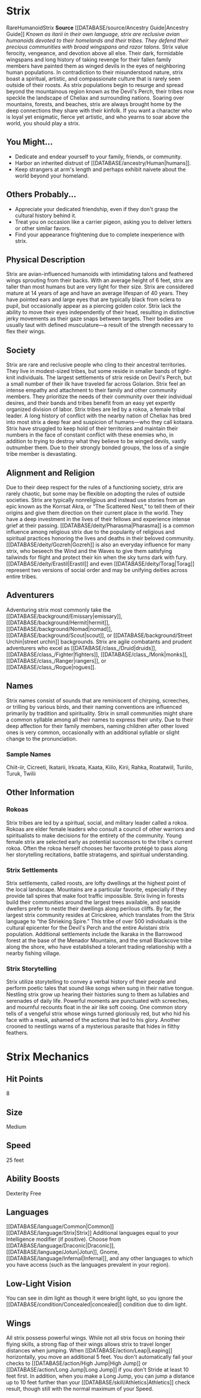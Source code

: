 ﻿---
ability:
- Dexterity
- Free
ability_boost:
- Dexterity
- Free
hp: '8'
id: '40'
land_speed: '25'
language:
- '[[DATABASE/language/Common|Common]]'
- '[[DATABASE/language/Strix|Strix]]'
max_speed: '25'
name: Strix
rarity: Rare
size: Medium
source: '[[DATABASE/source/Ancestry Guide|Ancestry Guide]]'
speed:
- 25 feet
trait:
- '[[DATABASE/trait/Humanoid|Humanoid]]'
- '[[DATABASE/trait/Rare|Rare]]'
- '[[DATABASE/trait/Strix|Strix]]'
type: Ancestry
vision: Low-Light Vision

---
# Strix

<span class="trait-rare item-trait">Rare</span><span class="item-trait">Humanoid</span><span class="item-trait">Strix</span>
**Source** [[DATABASE/source/Ancestry Guide|Ancestry Guide]] 
_Known as itarii in their own language, strix are reclusive avian humanoids devoted to their homelands and their tribes. They defend their precious communities with broad wingspans and razor talons._
Strix value ferocity, vengeance, and devotion above all else. Their dark, formidable wingspans and long history of taking revenge for their fallen family members have painted them as winged devils in the eyes of neighboring human populations. In contradiction to their misunderstood nature, strix boast a spiritual, artistic, and compassionate culture that is rarely seen outside of their roosts.
 As strix populations begin to resurge and spread beyond the mountainous region known as the Devil's Perch, their tribes now speckle the landscape of Cheliax and surrounding nations. Soaring over mountains, forests, and beaches, strix are always brought home by the deep connections they share with their kinfolk. If you want a character who is loyal yet enigmatic, fierce yet artistic, and who yearns to soar above the world, you should play a strix.

## You Might...

* Dedicate and endear yourself to your family, friends, or community.
* Harbor an inherited distrust of [[DATABASE/ancestry/Human|humans]].
* Keep strangers at arm's length and perhaps exhibit naivete about the world beyond your homeland.

## Others Probably...

* Appreciate your dedicated friendship, even if they don't grasp the cultural history behind it.
* Treat you on occasion like a carrier pigeon, asking you to deliver letters or other similar favors.
* Find your appearance frightening due to complete inexperience with strix.

## Physical Description

Strix are avian-influenced humanoids with intimidating talons and feathered wings sprouting from their backs. With an average height of 6 feet, strix are taller than most humans but are very light for their size. Strix are considered mature at 14 years of age and have an average lifespan of 40 years. They have pointed ears and large eyes that are typically black from sclera to pupil, but occasionally appear as a piercing golden color. Strix lack the ability to move their eyes independently of their head, resulting in distinctive jerky movements as their gaze snaps between targets. Their bodies are usually taut with defined musculature—a result of the strength necessary to flex their wings.

## Society

Strix are rare and reclusive people who cling to their ancestral territories. They live in modest-sized tribes, but some reside in smaller bands of tight-knit individuals. The largest settlements of strix reside on Devil's Perch, but a small number of their ilk have traveled far across Golarion. Strix feel an intense empathy and attachment to their family and other community members. They prioritize the needs of their community over their individual desires, and their bands and tribes benefit from an easy yet expertly organized division of labor. Strix tribes are led by a rokoa, a female tribal leader.
 A long history of conflict with the nearby nation of Cheliax has bred into most strix a deep fear and suspicion of humans—who they call kotaara. Strix have struggled to keep hold of their territories and maintain their numbers in the face of constant conflict with these enemies who, in addition to trying to destroy what they believe to be winged devils, vastly outnumber them. Due to their strongly bonded groups, the loss of a single tribe member is devastating.

## Alignment and Religion

Due to their deep respect for the rules of a functioning society, strix are rarely chaotic, but some may be flexible on adopting the rules of outside societies. Strix are typically nonreligious and instead use stories from an epic known as the Korrsat Akra, or “The Scattered Nest,” to tell them of their origins and give them direction on their current place in the world. They have a deep investment in the lives of their fellows and experience intense grief at their passing.
 [[DATABASE/deity/Pharasma|Pharasma]] is a common influence among religious strix due to the popularity of religious and spiritual practices honoring the lives and deaths in their beloved community. [[DATABASE/deity/Gozreh|Gozreh]] is also an everyday influence for many strix, who beseech the Wind and the Waves to give them satisfying tailwinds for flight and protect their kin when the sky turns dark with fury. [[DATABASE/deity/Erastil|Erastil]] and even [[DATABASE/deity/Torag|Torag]] represent two versions of social order and may be unifying deities across entire tribes.

## Adventurers

Adventuring strix most commonly take the [[DATABASE/background/Emissary|emissary]], [[DATABASE/background/Hermit|hermit]], [[DATABASE/background/Nomad|nomad]], [[DATABASE/background/Scout|scout]], or [[DATABASE/background/Street Urchin|street urchin]] backgrounds. Strix are agile combatants and prudent adventurers who excel as [[DATABASE/class_/Druid|druids]], [[DATABASE/class_/Fighter|fighters]], [[DATABASE/class_/Monk|monks]], [[DATABASE/class_/Ranger|rangers]], or [[DATABASE/class_/Rogue|rogues]].

## Names

Strix names consist of sounds that are reminiscent of chirping, screeches, or trilling by various birds, and their naming conventions are influenced primarily by tradition and spirituality. Strix in small communities might share a common syllable among all their names to express their unity. Due to their deep affection for their family members, naming children after other loved ones is very common, occasionally with an additional syllable or slight change to the pronunciation.

### Sample Names

Chiit-iir, Cicreeti, Ikatarii, Irkoata, Kaata, Kiilo, Kirii, Rahka, Roatatwiil, Turiilo, Turuk, Twilii

## Other Information

### Rokoas

Strix tribes are led by a spiritual, social, and military leader called a rokoa. Rokoas are elder female leaders who consult a council of other warriors and spiritualists to make decisions for the entirety of the community. Young female strix are selected early as potential successors to the tribe's current rokoa. Often the rokoa herself chooses her favorite protégé to pass along her storytelling recitations, battle stratagems, and spiritual understanding.

### Strix Settlements

Strix settlements, called roosts, are lofty dwellings at the highest point of the local landscape. Mountains are a particular favorite, especially if they provide tall spires that make foot traffic impossible. Strix living in forests build their communities around the largest trees available, and seaside dwellers prefer to nestle their dwellings along perilous cliffs.
 By far, the largest strix community resides at Ciricskree, which translates from the Strix language to “the Shrieking Spire.” This tribe of over 500 individuals is the cultural epicenter for the Devil's Perch and the entire Avistani strix population. Additional settlements include the Ikaraka in the Barrowood forest at the base of the Menador Mountains, and the small Blackcove tribe along the shore, who have established a tolerant trading relationship with a nearby fishing village.

### Strix Storytelling

Strix utilize storytelling to convey a verbal history of their people and perform poetic tales that sound like songs when sung in their native tongue. Nestling strix grow up hearing their histories sung to them as lullabies and serenades of daily life. Powerful moments are punctuated with screeches, and mournful recounts float in the air like soft cooing. One common story tells of a vengeful strix whose wings turned gloriously red, but who hid his face with a mask, ashamed of the actions that led to his glory. Another crooned to nestlings warns of a mysterious parasite that hides in filthy feathers.

# Strix Mechanics

## Hit Points

8

## Size

Medium

## Speed

25 feet

## Ability Boosts

Dexterity
Free

## Languages

[[DATABASE/language/Common|Common]]
[[DATABASE/language/Strix|Strix]]
Additional languages equal to your Intelligence modifier (if positive). Choose from [[DATABASE/language/Draconic|Draconic]], [[DATABASE/language/Jotun|Jotun]], Gnome, [[DATABASE/language/Infernal|Infernal]], and any other languages to which you have access (such as the languages prevalent in your region).

## Low-Light Vision

You can see in dim light as though it were bright light, so you ignore the [[DATABASE/condition/Concealed|concealed]] condition due to dim light.

## Wings

All strix possess powerful wings. While not all strix focus on honing their flying skills, a strong flap of their wings allows strix to travel longer distances when jumping. When [[DATABASE/action/Leap|Leaping]] horizontally, you move an additional 5 feet. You don't automatically fail your checks to [[DATABASE/action/High Jump|High Jump]] or [[DATABASE/action/Long Jump|Long Jump]] if you don't Stride at least 10 feet first. In addition, when you make a Long Jump, you can jump a distance up to 10 feet further than your [[DATABASE/skill/Athletics|Athletics]] check result, though still with the normal maximum of your Speed.
